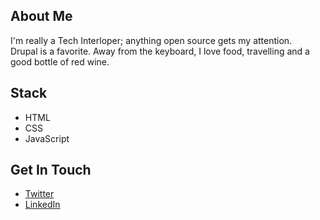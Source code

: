 
## About Me  
I'm really a Tech Interloper; anything open source gets my attention.  
Drupal is a favorite.  Away from the keyboard, I love food, travelling and a good bottle of red wine.

## Stack
- HTML
- CSS
- JavaScript  

## Get In Touch
- [Twitter](https://twitter.com/KenMunene)
- [LinkedIn](https://www.linkedin.com/in/kenneth-munene/)
